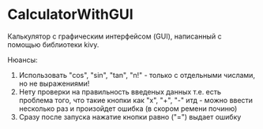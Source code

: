 # CalculatorWithGUI
Калькулятор с графическим интерфейсом (GUI), написанный с помощью библиотеки kivy.

Нюансы:
  1) Использовать "cos", "sin", "tan", "n!" - только с отдельными числами, но не выражениями!
  2) Нету проверки на правильность введеных данных т.е. есть проблема того, что такие кнопки как "x", "+", "-" итд - можно ввести несколько раз и произойдет ошибка (в скором ремени починю)
  3) Сразу после запуска нажатие кнопки равно ("=") выдает ошибку
